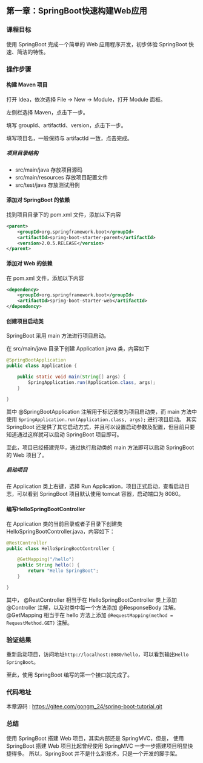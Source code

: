 第一章：SpringBoot快速构建Web应用
---

### 课程目标

使用 SpringBoot 完成一个简单的 Web 应用程序开发，初步体验 SpringBoot 快速、简洁的特性。

### 操作步骤

#### 构建 Maven 项目

打开 Idea，依次选择 File -> New -> Module，打开 Module 面板。

左侧栏选择 Maven，点击下一步。

填写 groupId、artifactId、version，点击下一步。

填写项目名，一般保持与 artifactId 一致，点击完成。

##### 项目目录结构

 - src/main/java 存放项目源码
 - src/main/resources 存放项目配置文件
 - src/test/java 存放测试用例

#### 添加对 SpringBoot 的依赖

找到项目目录下的 pom.xml 文件，添加以下内容

```xml
<parent>
    <groupId>org.springframework.boot</groupId>
    <artifactId>spring-boot-starter-parent</artifactId>
    <version>2.0.5.RELEASE</version>
</parent>
```

#### 添加对 Web 的依赖

在 pom.xml 文件，添加以下内容

```xml
<dependency>
    <groupId>org.springframework.boot</groupId>
    <artifactId>spring-boot-starter-web</artifactId>
</dependency>
```

#### 创建项目启动类

SpringBoot 采用 main 方法进行项目启动。

在 src/main/java 目录下创建 Application.java 类，内容如下

```java
@SpringBootApplication
public class Application {

    public static void main(String[] args) {
        SpringApplication.run(Application.class, args);
    }

}
```

其中 @SpringBootApplication 注解用于标记该类为项目启动类，而 main 方法中使用 `SpringApplication.run(Application.class, args);` 进行项目启动。
其实 SpringBoot 还提供了其它启动方式，并且可以设置启动参数及配置，但目前只要知道通过这样就可以启动 SpringBoot 项目即可。

至此，项目已经搭建完毕，通过执行启动类的 main 方法即可以启动 SpringBoot 的 Web 项目了。

##### 启动项目

在 Application 类上右键，选择 Run Application，项目正式启动，查看启动日志，可以看到 SpringBoot 项目默认使用 tomcat 容器，启动端口为 8080。

#### 编写HelloSpringBootController

在 Application 类的当前目录或者子目录下创建类 HelloSpringBootController.java，内容如下：

```java
@RestController
public class HelloSpringBootController {

    @GetMapping("/hello")
    public String hello() {
        return "Hello SpringBoot";
    }

}
```

其中，
@RestController 相当于在 HelloSpringBootController 类上添加 @Controller 注解，以及对类中每一个方法添加 @ResponseBody 注解。
@GetMapping 相当于在 hello 方法上添加 `@RequestMapping(method = RequestMethod.GET)` 注解。

### 验证结果

重新启动项目，访问地址`http://localhost:8080/hello`，可以看到输出`Hello SpringBoot`。

至此，使用 SpringBoot 编写的第一个接口就完成了。

### 代码地址

本章源码 : <https://gitee.com/gongm_24/spring-boot-tutorial.git>

### 总结

使用 SpringBoot 搭建 Web 项目，其实内部还是 SpringMVC，但是，
使用 SpringBoot 搭建 Web 项目比起曾经使用 SpringMVC 一步一步搭建项目明显快捷得多。
所以，SpringBoot 并不是什么新技术，只是一个开发的脚手架。